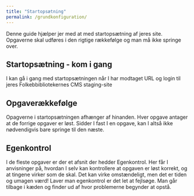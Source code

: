 ```yaml
---
title: "Startopsætning"
permalink: /grundkonfiguration/
---
```


Denne guide hjælper jer med at med startopsætning af jeres site. Opgaverne skal udføres i den rigtige rækkefølge og man må ikke springe over.

## Startopsætning - kom i gang
I kan gå i gang med startopsætningen når I har modtaget URL og login til jeres Folkebbibliotekernes CMS staging-site

## Opgaverækkefølge
Opagverne i startopsætningen afhænger af hinanden. Hver opgave antager at de forrige opgaver er løst. Sidder I fast I en opgave, kan I altså ikke nødvendigvis bare springe til den næste.

## Egenkontrol
I de fleste opgaver er der et afsnit der hedder Egenkontrol. Her får I anvisninger på, hvordan I selv kan kontrollere at opgaven er løst korrekt, og at tingene virker som de skal. Det kan virke omstændeligt, men det er tiden og umagen værd! Laver man egenkontrol er det let at fejlsøge. Man går tilbage i kæden og finder ud af hvor problemerne begynder at opstå. 







